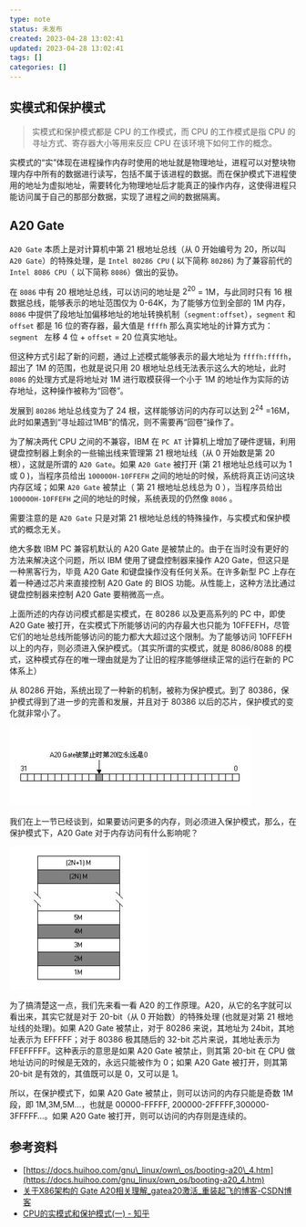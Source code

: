 ```yaml
---
type: note
status: 未发布
created: 2023-04-28 13:02:41
updated: 2023-04-28 13:02:41
tags: []
categories: []
---
```


## 实模式和保护模式

> 实模式和保护模式都是 CPU 的工作模式，而 CPU 的工作模式是指 CPU 的寻址方式、寄存器大小等用来反应 CPU 在该环境下如何工作的概念。

实模式的“实”体现在进程操作内存时使用的地址就是物理地址，进程可以对整块物理内存中所有的数据进行读写，包括不属于该进程的数据。而在保护模式下进程使用的地址为虚拟地址，需要转化为物理地址后才能真正的操作内存，这使得进程只能访问属于自己的那部分数据，实现了进程之间的数据隔离。

## A20 Gate

`A20 Gate` 本质上是对计算机中第 21 根地址总线（从 0 开始编号为 20，所以叫 `A20 Gate`）的特殊处理，是 `Intel 80286 CPU` ( 以下简称 `80286`) 为了兼容前代的 `Intel 8086 CPU`（ 以下简称 `8086`）做出的妥协。

在 `8086` 中有 20 根地址总线，可以访问的地址是 $2^{20}$ = 1M，与此同时只有 16 根数据总线，能够表示的地址范围仅为 0-64K，为了能够方位到全部的 1M 内存，`8086` 中提供了段地址加偏移地址的地址转换机制（`segment:offset`），`segment` 和 `offset` 都是 16 位的寄存器，最大值是 `ffffh` 那么真实地址的计算方式为：`segment ` 左移 4 位 + `offset` = 20 位真实地址。

但这种方式引起了新的问题，通过上述模式能够表示的最大地址为 `ffffh:ffffh`，超出了 1M 的范围，也就是说只用 20 根地址总线无法表示这么大的地址，此时 `8086` 的处理方式是将地址对 1M 进行取模获得一个小于 1M 的地址作为实际的访存地址，这种操作被称为“回卷”。

发展到 `80286` 地址总线变为了 24 根，这样能够访问的内存可以达到 $2^{24}$ =16M，此时如果遇到“寻址超过1MB”的情况，则不需要再“回卷”操作了。

为了解决两代 CPU 之间的不兼容，IBM 在 `PC AT` 计算机上增加了硬件逻辑，利用键盘控制器上剩余的一些输出线来管理第 21 根地址线（从 0 开始数是第 20 根），这就是所谓的 `A20 Gate`。如果 `A20 Gate` 被打开 (第 21 根地址总线可以为 1 或 0 )，当程序员给出 `100000H-10FFEFH` 之间的地址的时候，系统将真正访问这块内存区域；如果 `A20 Gate` 被禁止（ 第 21 根地址总线总为 0 ），当程序员给出 `100000H-10FFEFH` 之间的地址的时候，系统表现的仍然像 `8086` 。

需要注意的是 `A20 Gate` 只是对第 21 根地址总线的特殊操作，与实模式和保护模式的概念无关。

绝大多数 IBM PC 兼容机默认的 A20 Gate 是被禁止的。由于在当时没有更好的方法来解决这个问题，所以 IBM 使用了键盘控制器来操作 A20 Gate，但这只是一种黑客行为，毕竟 A20 Gate 和键盘操作没有任何关系。在许多新型 PC 上存在着一种通过芯片来直接控制 A20 Gate 的 BIOS 功能。从性能上，这种方法比通过键盘控制器来控制 A20 Gate 要稍微高一点。

上面所述的内存访问模式都是实模式，在 80286 以及更高系列的 PC 中，即使 A20 Gate 被打开，在实模式下所能够访问的内存最大也只能为 10FFEFH，尽管它们的地址总线所能够访问的能力都大大超过这个限制。为了能够访问 10FFEFH 以上的内存，则必须进入保护模式。（其实所谓的实模式，就是 8086/8088 的模式，这种模式存在的唯一理由就是为了让旧的程序能够继续正常的运行在新的 PC 体系上）

从 80286 开始，系统出现了一种新的机制，被称为保护模式。到了 80386，保护模式得到了进一步的完善和发展，并且对于 80386 以后的芯片，保护模式的变化就非常小了。

 ![](附件/image/A20%20Gate_image_1.png)

我们在上一节已经谈到，如果要访问更多的内存，则必须进入保护模式，那么，在保护模式下，A20 Gate 对于内存访问有什么影响呢？

![](附件/image/A20%20Gate_image_2.png)

为了搞清楚这一点，我们先来看一看 A20 的工作原理。A20，从它的名字就可以看出来，其实它就是对于 20-bit（从 0 开始数）的特殊处理 (也就是对第 21 根地址线的处理)。如果 A20 Gate 被禁止，对于 80286 来说，其地址为 24bit，其地址表示为 EFFFFF；对于 80386 极其随后的 32-bit 芯片来说，其地址表示为 FFEFFFFF。这种表示的意思是如果 A20 Gate 被禁止，则其第 20-bit 在 CPU 做地址访问的时候是无效的，永远只能被作为 0；如果 A20 Gate 被打开，则其第 20-bit 是有效的，其值既可以是 0，又可以是 1。

所以，在保护模式下，如果 A20 Gate 被禁止，则可以访问的内存只能是奇数 1M 段，即 1M,3M,5M…，也就是 00000-FFFFF, 200000-2FFFFF,300000-3FFFFF…。如果 A20 Gate 被打开，则可以访问的内存则是连续的。

## 参考资料

- [https://docs.huihoo.com/gnu\_linux/own\_os/booting-a20\_4.htm](https://docs.huihoo.com/gnu_linux/own_os/booting-a20_4.htm)
- [关于X86架构的 Gate A20相关理解\_gatea20激活\_重装起飞的博客-CSDN博客](https://blog.csdn.net/w375073907/article/details/119844052)
- [CPU的实模式和保护模式(一) - 知乎](https://zhuanlan.zhihu.com/p/42309472)
